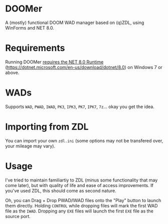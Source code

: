 # DOOMer
A (mostly) functional DOOM WAD manager based on (q)ZDL, using WinForms and NET 8.0.

# Requirements
Running DOOMer [requires the NET 8.0 Runtime](https://dotnet.microsoft.com/en-us/download/dotnet/8.0) (https://dotnet.microsoft.com/en-us/download/dotnet/8.0) on Windows 7 or above.

# WADs
Supports `WAD`, `PWAD`, `IWAD`, `PK3`, `IPK3`, `PK7`, `IPK7`, `7z`... okay you get the idea.

# Importing from ZDL
You can import your own `zdl.ini` (some options may not be transfered over, your mileage may vary).

# Usage
I've tried to maintain familiartiy to ZDL (minus some functionality that may come later), but with quality of life and ease of access improvements. If you've used ZDL, this should come as second nature.

Oh, you can Drag + Drop PWAD/IWAD files onto the "Play" button to launch them directly. Holding `CONTROL` while dropping files will mark the first WAD file as the `IWAD`. Dropping any `EXE` files will launch the first `EXE` file as the source port.
